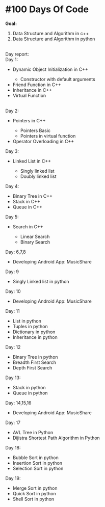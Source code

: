# #100 Days Of Code

**Goal:** <br> 
1. Data Structure and Algorithm in c++ <br>
2. Data Structure and Algorithm in python <br><br>

Day report: <br>
Day 1: <br>
<ul>
<li> Dynamic Object Initialization in C++</li>
<ul>
<li>Constructor with default arguments</li>
</ul>
<li>Friend Function in C++</li>
<li>Inheritance in C++</li>
<li>Virtual Function</li>
</ul>
<br>
Day 2: <br>
<ul>
	<li>Pointers in C++</li>
		<ul>
			<li>Pointers Basic</li>
			<li>Pointers in virtual function</li>
		</ul>
	<li>Operator Overloading in C++</li>
</ul>
Day 3: <br>
<ul>
	<li>Linked List in C++</li>
		<ul>
			<li>Singly linked list</li>
			<li>Doubly linked list</li>
		</ul>
</ul>
Day 4: <br>
<ul>
	<li>Binary Tree in C++</li>
	<li>Stack in C++</li>
	<li>Queue in C++</li>		
</ul>
Day 5: <br>
<ul>
	<li>Search in C++</li>
	<ul>
		<li>Linear Search</li>
		<li>Binary Search</li>
	</ul>	
</ul>
Day: 6,7,8 <br>
<ul>
	<li>Developing Android App: MusicShare</li>
</ul>
Day: 9 <br>
<ul>
	<li>Singly Linked list in python</li>
</ul>
Day: 10 <br>
<ul>
	<li>Developing Android App: MusicShare</li>
</ul>
Day: 11<br>
<ul>
	<li>List in python</li>
	<li>Tuples in python</li>
	<li>Dictionary in python</li>
	<li>Inheritance in python</li>
</ul>
Day: 12<br>
<ul>
	<li>Binary Tree in python</li>
	<li>Breadth First Search</li>
	<li>Depth First Search</li>
</ul>
Day 13:<br>
<ul>
	<li>Stack in python</li>
	<li>Queue in python</li>
</ul>
Day: 14,15,16 <br>
<ul>
	<li>Developing Android App: MusicShare</li>
</ul>
Day: 17 <br>
<ul>
	<li>AVL Tree in Python</li>
	<li>Dijistra Shortest Path Algorithm in Python</li>
</ul>
Day 18:<br>
<ul>
	<li>Bubble Sort in python</li>
	<li>Insertion Sort in python</li>
	<li>Selection Sort in python</li>
</ul>
Day 19: <br>
<ul>
	<li>Merge Sort in python</li>
	<li>Quick Sort in python</li>
	<li>Shell Sort in python</li>
</ul>